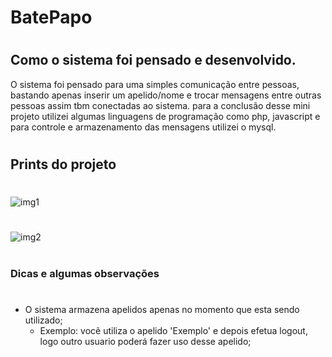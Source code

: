 # BatePapo
#
#
## Como o sistema foi pensado e desenvolvido.
O sistema foi pensado para uma simples comunicação entre pessoas, bastando apenas inserir um apelido/nome e trocar mensagens entre outras pessoas assim tbm conectadas ao sistema. para a conclusão desse mini projeto utilizei algumas linguagens de programação como php, javascript e para controle e armazenamento das mensagens utilizei o mysql.
#
#
## Prints do projeto
# 
![img1](https://user-images.githubusercontent.com/39318948/54781126-3a16f100-4bfa-11e9-997d-f9475c0a0083.png)
#
![img2](https://user-images.githubusercontent.com/39318948/54781146-426f2c00-4bfa-11e9-9b1e-8be8292b12ec.png)
#
### Dicas e algumas observações
 #
 * O sistema armazena apelidos apenas no momento que esta sendo utilizado;
    * Exemplo: vocẽ utiliza o apelido 'Exemplo' e depois efetua logout, logo outro usuario poderá fazer uso desse apelido;
    



